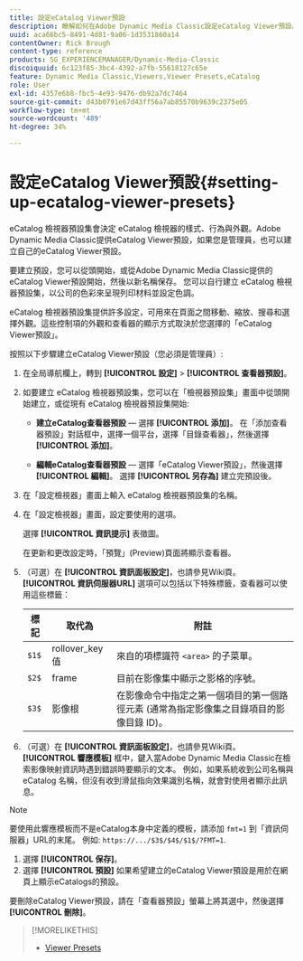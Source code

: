 ```yaml
---
title: 設定eCatalog Viewer預設
description: 瞭解如何在Adobe Dynamic Media Classic設定eCatalog Viewer預設。
uuid: aca66bc5-8491-4d81-9a06-1d3531860a14
contentOwner: Rick Brough
content-type: reference
products: SG_EXPERIENCEMANAGER/Dynamic-Media-Classic
discoiquuid: 6c123f85-3bc4-4392-a7fb-55618127c65e
feature: Dynamic Media Classic,Viewers,Viewer Presets,eCatalog
role: User
exl-id: 4357e6b8-fbc5-4e93-9476-db92a7dc7464
source-git-commit: d43b0791e67d43ff56a7ab85570b9639c2375e05
workflow-type: tm+mt
source-wordcount: '489'
ht-degree: 34%

---
```


# 設定eCatalog Viewer預設{#setting-up-ecatalog-viewer-presets}

eCatalog 檢視器預設集會決定 eCatalog 檢視器的樣式、行為與外觀。Adobe Dynamic Media Classic提供eCatalog Viewer預設，如果您是管理員，也可以建立自己的eCatalog Viewer預設。

要建立預設，您可以從頭開始，或從Adobe Dynamic Media Classic提供的eCatalog Viewer預設開始，然後以新名稱保存。 您可以自行建立 eCatalog 檢視器預設集，以公司的色彩來呈現列印材料並設定色調。

eCatalog 檢視器預設集提供許多設定，可用來在頁面之間移動、縮放、搜尋和選擇外觀。這些控制項的外觀和查看器的顯示方式取決於您選擇的「eCatalog Viewer預設」。

按照以下步驟建立eCatalog Viewer預設（您必須是管理員）:

1. 在全局導航欄上，轉到 **[!UICONTROL 設定]** > **[!UICONTROL 查看器預設]**。
1. 如要建立 eCatalog 檢視器預設集，您可以在「檢視器預設集」畫面中從頭開始建立，或從現有 eCatalog 檢視器預設集開始:

   * **建立eCatalog查看器預設**  — 選擇 **[!UICONTROL 添加]**。 在「添加查看器預設」對話框中，選擇一個平台，選擇「目錄查看器」，然後選擇 **[!UICONTROL 添加]**。

   * **編輯eCatalog查看器預設**  — 選擇「eCatalog Viewer預設」，然後選擇 **[!UICONTROL 編輯]**。 選擇 **[!UICONTROL 另存為]** 建立完預設後。

1. 在「設定檢視器」畫面上輸入 eCatalog 檢視器預設集的名稱。
1. 在「設定檢視器」畫面，設定要使用的選項。

   選擇 **[!UICONTROL 資訊提示]** 表徵圖。

   在更新和更改設定時，「預覽」(Preview)頁面將顯示查看器。

1. （可選）在 **[!UICONTROL 資訊面板設定]**，也請參見Wiki頁。 **[!UICONTROL 資訊伺服器URL]** 選項可以包括以下特殊標籤，查看器可以使用這些標籤：

   | 標記 | 取代為 | 附註 |
   | --- | --- | --- |
   | `$1$` | rollover_key 值 | 來自的項標識符 `<area>` 的子菜單。 |
   | `$2$` | frame | 目前在影像集中顯示之影格的序號。 |
   | `$3$` | 影像根 | 在影像命令中指定之第一個項目的第一個路徑元素 (通常為指定影像集之目錄項目的影像目錄 ID)。 |

1. （可選）在 **[!UICONTROL 資訊面板設定]**，也請參見Wiki頁。 **[!UICONTROL 響應模板]** 框中，鍵入當Adobe Dynamic Media Classic在檢索影像映射資訊時遇到錯誤時要顯示的文本。 例如，如果系統收到公司名稱與 eCatalog 名稱，但沒有收到滑鼠指向效果識別名稱，就會對使用者顯示此訊息。

>[!NOTE]
>
>要使用此響應模板而不是eCatalog本身中定義的模板，請添加 `fmt=1` 到「資訊伺服器」URL的末尾。 例如: `https://.../$3$/$4$/$1$/?FMT=1`.

1. 選擇 **[!UICONTROL 保存]**。
1. 選擇 **[!UICONTROL 預設]** 如果希望建立的eCatalog Viewer預設是用於在網頁上顯示eCatalogs的預設。

要刪除eCatalog Viewer預設，請在「查看器預設」螢幕上將其選中，然後選擇 **[!UICONTROL 刪除]**。

>[!MORELIKETHIS]
>
>* [Viewer Presets](application-setup.md#viewer_presets)


